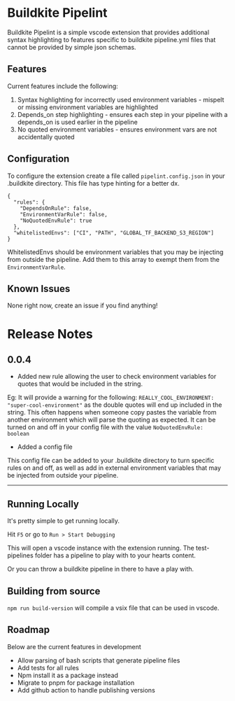 # Buildkite Pipelint

Buildkite Pipelint is a simple vscode extension that provides additional syntax highlighting to features specific
to buildkite pipeline.yml files that cannot be provided by simple json schemas.

## Features

Current features include the following:

1. Syntax highlighting for incorrectly used environment variables - mispelt or missing environment variables are highlighted
2. Depends_on step highlighting - ensures each step in your pipeline with a depends_on is used earlier in the pipeline
3. No quoted environment variables - ensures environment vars are not accidentally quoted

## Configuration

To configure the extension create a file called `pipelint.config.json` in your .buildkite directory.
This file has type hinting for a better dx.

```
{
  "rules": {
    "DependsOnRule": false,
    "EnvironmentVarRule": false,
    "NoQuotedEnvRule": true
  },
  "whitelistedEnvs": ["CI", "PATH", "GLOBAL_TF_BACKEND_S3_REGION"]
}
```

WhitelistedEnvs should be environment variables that you may be injecting from outside the pipeline. Add them to this array to exempt them from the `EnvironmentVarRule`.


## Known Issues

None right now, create an issue if you find anything!

# Release Notes

## 0.0.4

* Added new rule allowing the user to check environment variables for quotes that would be included in the string.

Eg: It will provide a warning for the following: `REALLY_COOL_ENVIRONMENT: "super-cool-environment"` as the double quotes will end up included in the string.
This often happens when someone copy pastes the variable from another environment which will parse the quoting as expected.
It can be turned on and off in your config file with the value `NoQuotedEnvRule: boolean`

* Added a config file

This config file can be added to your .buildkite directory to turn specific rules on and off, as well as add in external environment variables that may be injected from outside your pipeline.

---

## Running Locally

It's pretty simple to get running locally.

Hit `F5` or go to `Run > Start Debugging`

This will open a vscode instance with the extension running. The test-pipelines folder has a pipeline to play with to your hearts content.

Or you can throw a buildkite pipeline in there to have a play with.

## Building from source

`npm run build-version` will compile a vsix file that can be used in vscode.

## Roadmap

Below are the current features in development

* Allow parsing of bash scripts that generate pipeline files
* Add tests for all rules
* Npm install it as a package instead
* Migrate to pnpm for package installation
* Add github action to handle publishing versions

